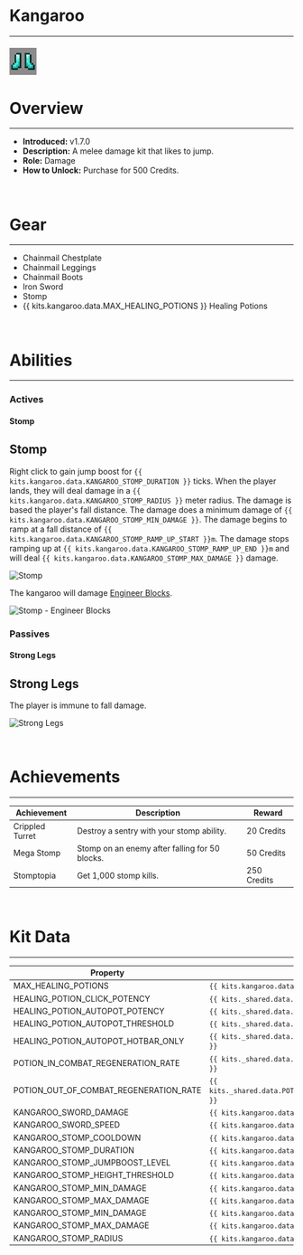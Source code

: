 # Kangaroo

***

#### ![kangaroo-icon](../assets/icons/kangaroo-icon.jpg)

# Overview
***
- **Introduced:** v1.7.0
- **Description:** A melee damage kit that likes to jump.
- **Role:** Damage
- **How to Unlock:** Purchase for 500 Credits.

<br />  

# Gear
***
- Chainmail Chestplate
- Chainmail Leggings
- Chainmail Boots
- Iron Sword
- Stomp
- {{ kits.kangaroo.data.MAX_HEALING_POTIONS }} Healing Potions

<br />  

# Abilities
***
### Actives
<!-- tabs:start -->
#### **Stomp**
## Stomp
Right click to gain jump boost for `{{ kits.kangaroo.data.KANGAROO_STOMP_DURATION }}` ticks. When the player lands, they will deal damage in a `{{ kits.kangaroo.data.KANGAROO_STOMP_RADIUS }}` meter radius. The damage is based the player's fall distance. The damage does a minimum damage of `{{ kits.kangaroo.data.KANGAROO_STOMP_MIN_DAMAGE }}`. The damage begins to ramp at a fall distance of `{{ kits.kangaroo.data.KANGAROO_STOMP_RAMP_UP_START }}m`. The damage stops ramping up at `{{ kits.kangaroo.data.KANGAROO_STOMP_RAMP_UP_END }}m` and will deal `{{ kits.kangaroo.data.KANGAROO_STOMP_MAX_DAMAGE }}` damage.

![Stomp](../assets/kits/kangaroo/Kangaroo%20-%20Stomp.gif)

The kangaroo will damage [Engineer Blocks](Engineer#sentries).

![Stomp - Engineer Blocks](../assets/kits/kangaroo/Kangaroo%20-%20Stomp%20Engineer%20Blocks.gif)

<!-- tabs:end -->

### Passives
<!-- tabs:start -->
#### **Strong Legs**
## Strong Legs
The player is immune to fall damage.

![Strong Legs](../assets/kits/kangaroo/Kangaaroo%20-%20Strong%20Legs.gif)

<!-- tabs:end -->
<br />

# Achievements
***

<!-- prettier-ignore -->
| Achievement | Description | Reward |
| ----------- | ----------- | ------ |
| Crippled Turret | Destroy a sentry with your stomp ability. | 20 Credits |
| Mega Stomp | Stomp on an enemy after falling for 50 blocks. | 50 Credits |
| Stomptopia | Get 1,000 stomp kills. | 250 Credits |

<br />  

# Kit Data
***

<!-- prettier-ignore -->
| Property | Value | Description |
|----------|-------|-------------|
| MAX_HEALING_POTIONS | `{{ kits.kangaroo.data.MAX_HEALING_POTIONS }}` | {{ kitDataSharedDescriptions.MAX_HEALING_POTIONS }} |
| HEALING_POTION_CLICK_POTENCY | `{{ kits._shared.data.HEALING_POTION_CLICK_POTENCY }}` | {{ kitDataSharedDescriptions.HEALING_POTION_CLICK_POTENCY }} |
| HEALING_POTION_AUTOPOT_POTENCY | `{{ kits._shared.data.HEALING_POTION_AUTOPOT_POTENCY }}` | {{ kitDataSharedDescriptions.HEALING_POTION_AUTOPOT_POTENCY }} |
| HEALING_POTION_AUTOPOT_THRESHOLD | `{{ kits._shared.data.HEALING_POTION_AUTOPOT_THRESHOLD }}` | {{ kitDataSharedDescriptions.HEALING_POTION_AUTOPOT_THRESHOLD }} |
| HEALING_POTION_AUTOPOT_HOTBAR_ONLY | `{{ kits._shared.data.HEALING_POTION_AUTOPOT_HOTBAR_ONLY }}` | {{ kitDataSharedDescriptions.HEALING_POTION_AUTOPOT_HOTBAR_ONLY }} |
| POTION_IN_COMBAT_REGENERATION_RATE | `{{ kits._shared.data.POTION_IN_COMBAT_REGENERATION_RATE }}` | {{ kitDataSharedDescriptions.POTION_IN_COMBAT_REGENERATION_RATE }} |
| POTION_OUT_OF_COMBAT_REGENERATION_RATE | `{{ kits._shared.data.POTION_OUT_OF_COMBAT_REGENERATION_RATE }}` | {{ kitDataSharedDescriptions.POTION_OUT_OF_COMBAT_REGENERATION_RATE }} |
| KANGAROO_SWORD_DAMAGE | `{{ kits.kangaroo.data.KANGAROO_SWORD_DAMAGE }}` | The base damage of the sword. |
| KANGAROO_SWORD_SPEED | `{{ kits.kangaroo.data.KANGAROO_SWORD_SPEED }}` | The base speed of the sword. |
| KANGAROO_STOMP_COOLDOWN | `{{ kits.kangaroo.data.KANGAROO_STOMP_COOLDOWN }}` | The cooldown, in ticks, of the Stomp ability. |
| KANGAROO_STOMP_DURATION | `{{ kits.kangaroo.data.KANGAROO_STOMP_DURATION }}` | The duration, in ticks, of the Stomp ability. |
| KANGAROO_STOMP_JUMPBOOST_LEVEL | `{{ kits.kangaroo.data.KANGAROO_STOMP_JUMPBOOST_LEVEL }}` | The level of the jump boost effect. |
| KANGAROO_STOMP_HEIGHT_THRESHOLD | `{{ kits.kangaroo.data.KANGAROO_STOMP_HEIGHT_THRESHOLD }}` | The minimum fall distance required to deal Stomp damage. |
| KANGAROO_STOMP_MIN_DAMAGE | `{{ kits.kangaroo.data.KANGAROO_STOMP_MIN_DAMAGE }}` | The minimum damage the Stomp ability will deal. |
| KANGAROO_STOMP_MAX_DAMAGE | `{{ kits.kangaroo.data.KANGAROO_STOMP_MAX_DAMAGE }}` | The maximum damage the Stomp ability will deal. |
| KANGAROO_STOMP_MIN_DAMAGE | `{{ kits.kangaroo.data.KANGAROO_STOMP_RAMP_UP_START }}` | The fall distance, in meters, at which the stomp damage starts to ramp up. |
| KANGAROO_STOMP_MAX_DAMAGE | `{{ kits.kangaroo.data.KANGAROO_STOMP_RAMP_UP_END }}` | The fall distance, in meters, at which the stomp damage stops ramping up. |
| KANGAROO_STOMP_RADIUS | `{{ kits.kangaroo.data.KANGAROO_STOMP_RADIUS }}` | The radius of the Stomp ability. |